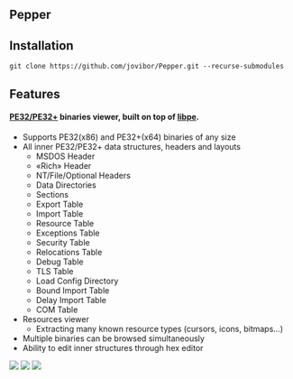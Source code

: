 ## Pepper 
## Installation
`git clone https://github.com/jovibor/Pepper.git --recurse-submodules`

## Features

#### [PE32/PE32+](https://docs.microsoft.com/en-us/windows/win32/debug/pe-format) binaries viewer, built on top of [libpe](https://github.com/jovibor/libpe).
* Supports PE32(x86) and PE32+(x64) binaries of any size
* All inner PE32/PE32+ data structures, headers and layouts
    * MSDOS Header
    * «Rich» Header
    * NT/File/Optional Headers
    * Data Directories
    * Sections
    * Export Table
    * Import Table
    * Resource Table
    * Exceptions Table
    * Security Table
    * Relocations Table
    * Debug Table
    * TLS Table
    * Load Config Directory
    * Bound Import Table
    * Delay Import Table
    * COM Table
* Resources viewer
    * Extracting many known resource types (cursors, icons, bitmaps...)
* Multiple binaries can be browsed simultaneously
* Ability to edit inner structures through hex editor

![](docs/img/Pepper_Dos.JPG)
![](docs/img/Pepper_Imp.JPG)
![](docs/img/Pepper_Resources.JPG)
